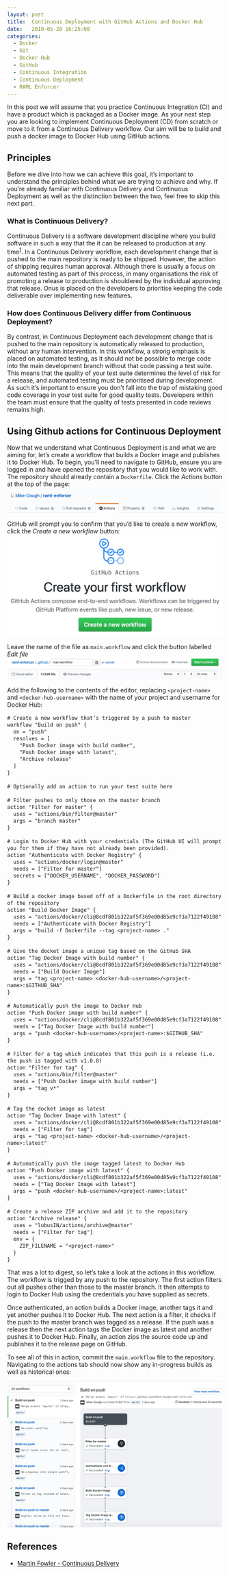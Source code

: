```yaml
---
layout: post
title:  Continuous Deployment with GitHub Actions and Docker Hub
date:   2019-05-20 16:25:00
categories:
  - Docker
  - Git
  - Docker Hub
  - GitHub
  - Continuous Integration
  - Continuous Deployment
  - RAML Enforcer
---
```

In this post we will assume that you practice Continuous Integration (CI) and have a product which is packaged as a Docker image. As your next step you are looking to implement Continuous Deployment (CD) from scratch or move to it from a Continuous Delivery workflow. Our aim will be to build and push a docker image to Docker Hub using GitHub actions.

## Principles
Before we dive into how we can achieve this goal, it’s important to understand the principles behind what we are trying to achieve and why. If you’re already familiar with Continuous Delivery and Continuous Deployment as well as the distinction between the two, feel free to skip this next part.

### What is Continuous Delivery?
Continuous Delivery is a software development discipline where you build software in such a way that the it can be released to production at any time<sup>[1]</sup>. In a Continuous Delivery workflow, each development change that is pushed to the main repository is ready to be shipped. However, the action of shipping requires human approval. Although there is usually a focus on automated testing as part of this process, in many organisations the risk of promoting a release to production is shouldered by the individual approving that release. Onus is placed on the developers to prioritise keeping the code deliverable over implementing new features.

### How does Continuous Delivery differ from Continuous Deployment?
By contrast, in Continuous Deployment each development change that is pushed to the main repository is automatically released to production, without any human intervention. In this workflow, a strong emphasis is placed on automated testing, as it should not be possible to merge code into the main development branch without that code passing a test suite. This means that the quality of your test suite determines the level of risk for a release, and automated testing must be prioritised during development. As such it’s important to ensure you don’t fall into the trap of mistaking good code coverage in your test suite for good quality tests. Developers within the team must ensure that the quality of tests presented in code reviews remains high.

## Using Github actions for Continuous Deployment
Now that we understand what Continuous Deployment is and what we are aiming for, let’s create a workflow that builds a Docker image and publishes it to Docker Hub. To begin, you’ll need to navigate to GitHub, ensure you are logged in and have opened the repository that you would like to work with. The repository should already contain a ```Dockerfile```. Click the *Actions* button at the top of the page:
![GitHub actions button](/assets/images/posts/github-actions-title-bar.jpg)

GitHub will prompt you to confirm that you’d like to create a new workflow, click the *Create a new workflow* button:
![Git hook screenshot](/assets/images/posts/github-actions-create-button.jpg)

Leave the name of the file as ```main.workflow``` and click the button labelled *Edit file*
![Git hook screenshot](/assets/images/posts/github-actions-heading.jpg)

Add the following to the contents of the editor, replacing ```<project-name>``` and ```<docker-hub-username>``` with the name of your project and username for Docker Hub:
```
# Create a new workflow that’s triggered by a push to master
workflow "Build on push" {
  on = "push"
  resolves = [
    "Push Docker image with build number",
    "Push Docker image with latest",
    "Archive release"
  ]
}

# Optionally add an action to run your test suite here

# Filter pushes to only those on the master branch
action "Filter for master" {
  uses = "actions/bin/filter@master"
  args = "branch master"
}

# Login to Docker Hub with your credentials (The GitHub UI will prompt you for them if they have not already been provided).
action "Authenticate with Docker Registry" {
  uses = "actions/docker/login@master"
  needs = ["Filter for master"]
  secrets = ["DOCKER_USERNAME", "DOCKER_PASSWORD"]
}

# Build a docker image based off of a Dockerfile in the root directory of the repository
action "Build Docker Image" {
  uses = "actions/docker/cli@8cdf801b322af5f369e00d85e9cf3a7122f49108"
  needs = ["Authenticate with Docker Registry"]
  args = "build -f Dockerfile --tag <project-name> ."
}

# Give the docket image a unique tag based on the GitHub SHA
action "Tag Docker Image with build number" {
  uses = "actions/docker/cli@8cdf801b322af5f369e00d85e9cf3a7122f49108"
  needs = ["Build Docker Image"]
  args = "tag <project-name> <docker-hub-username>/<project-name>:$GITHUB_SHA"
}

# Automatically push the image to Docker Hub
action "Push Docker image with build number" {
  uses = "actions/docker/cli@8cdf801b322af5f369e00d85e9cf3a7122f49108"
  needs = ["Tag Docker Image with build number"]
  args = "push <docker-hub-username>/<project-name>:$GITHUB_SHA"
}

# Filter for a tag which indicates that this push is a release (i.e. the push is tagged with v1.0.0)
action "Filter for tag" {
  uses = "actions/bin/filter@master"
  needs = ["Push Docker image with build number"]
  args = "tag v*"
}

# Tag the docket image as latest
action "Tag Docker Image with latest" {
  uses = "actions/docker/cli@8cdf801b322af5f369e00d85e9cf3a7122f49108"
  needs = ["Filter for tag"]
  args = "tag <project-name> <docker-hub-username>/<project-name>:latest"
}

# Automatically push the image tagged latest to Docker Hub
action "Push Docker image with latest" {
  uses = "actions/docker/cli@8cdf801b322af5f369e00d85e9cf3a7122f49108"
  needs = ["Tag Docker Image with latest"]
  args = "push <docker-hub-username>/<project-name>:latest"
}

# Create a release ZIP archive and add it to the repository
action "Archive release" {
  uses = "lubusIN/actions/archive@master"
  needs = ["Filter for tag"]
  env = {
    ZIP_FILENAME = "<project-name>"
  }
}
```

That was a lot to digest, so let’s take a look at the actions in this workflow. The workflow is trigged by any push to the repository. The first action filters out all pushes other than those to the master branch. It then attempts to login to Docker Hub using the credentials you have supplied as secrets.

Once authenticated, an action builds a Docker image, another tags it and yet another pushes it to Docker Hub. The next action is a filter, it checks if the push to the master branch was tagged as a release. If the push was a release then the next action tags the Docker image as latest and another pushes it to Docker Hub. Finally, an action zips the source code up and publishes it to the release page on GitHub.

To see all of this in action, commit the ```main.workflow``` file to the repository. Navigating to the actions tab should now show any in-progress builds as well as historical ones:

![Git hook screenshot](/assets/images/posts/github-actions-run-results.jpg)

## References
- [Martin Fowler - Continuous Delivery][1]

[1]: https://martinfowler.com/bliki/ContinuousDelivery.html        "Martin Fowler - Continuous Delivery"
